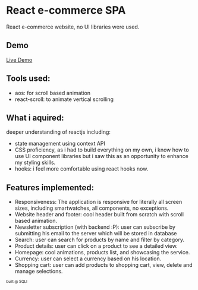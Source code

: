 # React e-commerce SPA
React e-commerce website, no UI libraries were used.
## Demo
[Live Demo](https://react-ecommerce.strix.moe/)
## Tools used:
- aos: for scroll based animation
- react-scroll: to animate vertical scrolling

## What i aquired:
deeper understanding of reactjs including:
- state management using context API
- CSS proficiency, as i had to build everything on my own, i know how to use UI component libraries but i saw this as an opportunity to enhance my styling skills.
- hooks: i feel more comfortable using react hooks now.

## Features implemented:
- Responsiveness: The application is responsive for literally all screen sizes, including smartwatches, all components, no exceptions.
- Website header and footer: cool header built from scratch with scroll based animation.
- Newsletter subscription (with backend :P): user can subscribe by submitting his email to the server which will be stored in database
- Search: user can search for products by name and filter by category.
- Product details: user can click on a product to see a detailed view.
- Homepage: cool animations, products list, and showcasing the service.
- Currency: user can select a currency based on his location.
- Shopping cart: user can add products to shopping cart, view, delete and manage selections.

<sup><sub>built @ SQLI</sub></sup>
